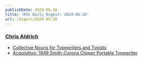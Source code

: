 ```yaml
---
publishDate: 2024-05-26
title: 'RSS Daily Digest: 2024-05-26'
url: /digest/2024-05-26
---
```


### [Chris Aldrich](https://boffosocko.com/)

  * [Collective Nouns for Typewriters and Typists](https://boffosocko.com/2024/05/25/collective-nouns-for-typewriters-and-typists/)
  * [Acquisition: 1949 Smith-Corona Clipper Portable Typewriter](https://boffosocko.com/2024/05/25/acquisition-1949-smith-corona-clipper-portable-typewriter/)
  
